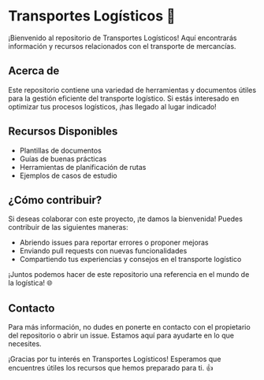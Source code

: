 # Transportes Logísticos 🚛

¡Bienvenido al repositorio de Transportes Logísticos! Aquí encontrarás información y recursos relacionados con el transporte de mercancías.

## Acerca de

Este repositorio contiene una variedad de herramientas y documentos útiles para la gestión eficiente del transporte logístico. Si estás interesado en optimizar tus procesos logísticos, ¡has llegado al lugar indicado!

## Recursos Disponibles

- Plantillas de documentos
- Guías de buenas prácticas
- Herramientas de planificación de rutas
- Ejemplos de casos de estudio

## ¿Cómo contribuir?

Si deseas colaborar con este proyecto, ¡te damos la bienvenida! Puedes contribuir de las siguientes maneras:
- Abriendo issues para reportar errores o proponer mejoras
- Enviando pull requests con nuevas funcionalidades
- Compartiendo tus experiencias y consejos en el transporte logístico

¡Juntos podemos hacer de este repositorio una referencia en el mundo de la logística! 🌐

## Contacto

Para más información, no dudes en ponerte en contacto con el propietario del repositorio o abrir un issue. Estamos aquí para ayudarte en lo que necesites.

¡Gracias por tu interés en Transportes Logísticos! Esperamos que encuentres útiles los recursos que hemos preparado para ti. 👍
